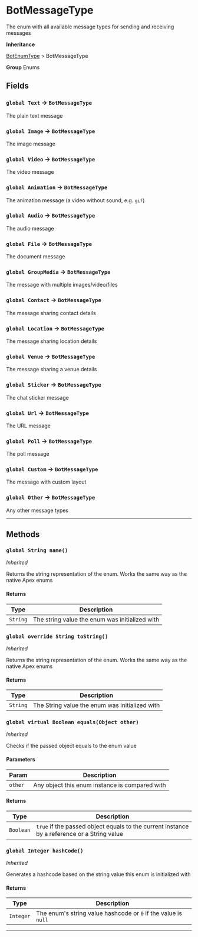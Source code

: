 # BotMessageType

The enum with all available message types for sending and receiving messages

**Inheritance**

[BotEnumType](/types/Enums/BotEnumType.md)
&gt;
BotMessageType

**Group** Enums

## Fields

### `global Text` → `BotMessageType`

The plain text message

### `global Image` → `BotMessageType`

The image message

### `global Video` → `BotMessageType`

The video message

### `global Animation` → `BotMessageType`

The animation message (a video without sound, e.g. `gif`)

### `global Audio` → `BotMessageType`

The audio message

### `global File` → `BotMessageType`

The document message

### `global GroupMedia` → `BotMessageType`

The message with multiple images/video/files

### `global Contact` → `BotMessageType`

The message sharing contact details

### `global Location` → `BotMessageType`

The message sharing location details

### `global Venue` → `BotMessageType`

The message sharing a venue details

### `global Sticker` → `BotMessageType`

The chat sticker message

### `global Url` → `BotMessageType`

The URL message

### `global Poll` → `BotMessageType`

The poll message

### `global Custom` → `BotMessageType`

The message with custom layout

### `global Other` → `BotMessageType`

Any other message types

---

## Methods

### `global String name()`

_Inherited_

Returns the string representation of the enum. Works the same way as the native Apex enums

#### Returns

| Type     | Description                                    |
| -------- | ---------------------------------------------- |
| `String` | The string value the enum was initialized with |

### `global override String toString()`

_Inherited_

Returns the string representation of the enum. Works the same way as the native Apex enums

#### Returns

| Type     | Description                                    |
| -------- | ---------------------------------------------- |
| `String` | The String value the enum was initialized with |

### `global virtual Boolean equals(Object other)`

_Inherited_

Checks if the passed object equals to the enum value

#### Parameters

| Param   | Description                                    |
| ------- | ---------------------------------------------- |
| `other` | Any object this enum instance is compared with |

#### Returns

| Type      | Description                                                                                 |
| --------- | ------------------------------------------------------------------------------------------- |
| `Boolean` | `true` if the passed object equals to the current instance by a reference or a String value |

### `global Integer hashCode()`

_Inherited_

Generates a hashcode based on the string value this enum is initialized with

#### Returns

| Type      | Description                                                    |
| --------- | -------------------------------------------------------------- |
| `Integer` | The enum's string value hashcode or `0` if the value is `null` |

---
